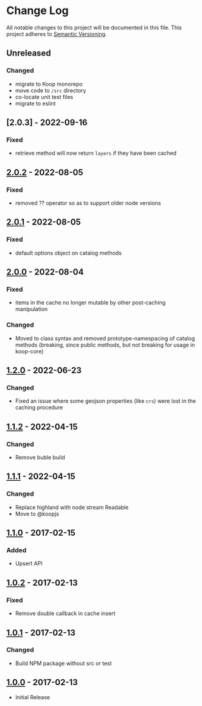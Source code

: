 # Change Log
All notable changes to this project will be documented in this file.
This project adheres to [Semantic Versioning](http://semver.org/).

## Unreleased
### Changed
* migrate to Koop monorepo
* move code to `/src` directory
* co-locate unit test files
* migrate to eslint

## [2.0.3] - 2022-09-16
### Fixed
* retrieve method will now return `layers` if they have been cached

## [2.0.2] - 2022-08-05
### Fixed
* removed ?? operator so as to support older node versions

## [2.0.1] - 2022-08-05
### Fixed
* default options object on catalog methods

## [2.0.0] - 2022-08-04
### Fixed
* items in the cache no longer mutable by other post-caching manipulation

### Changed
* Moved to class syntax and removed prototype-namespacing of catalog methods (breaking, since public methods, but not breaking for usage in koop-core)

## [1.2.0] - 2022-06-23
### Changed
* Fixed an issue where some geojson properties (like `crs`) were lost in the caching procedure

## [1.1.2] - 2022-04-15
### Changed
* Remove buble build

## [1.1.1] - 2022-04-15
### Changed
* Replace highland with node stream Readable
* Move to @koopjs

## [1.1.0] - 2017-02-15
### Added
* Upsert API

## [1.0.2] - 2017-02-13
### Fixed
* Remove double callback in cache insert

## [1.0.1] - 2017-02-13
### Changed
* Build NPM package without src or test

## [1.0.0] - 2017-02-13
* Initial Release

[2.0.2]: https://github.com/koopjs/koop-cache-memory/releases/tag/v2.0.2
[2.0.1]: https://github.com/koopjs/koop-cache-memory/releases/tag/v2.0.1
[2.0.0]: https://github.com/koopjs/koop-cache-memory/releases/tag/v2.0.0
[1.2.0]: https://github.com/koopjs/koop-cache-memory/releases/tag/v1.2.0
[1.1.2]: https://github.com/koopjs/koop-cache-memory/releases/tag/v1.1.2
[1.1.1]: https://github.com/koopjs/koop-cache-memory/releases/tag/v1.1.1
[1.1.0]: https://github.com/koopjs/koop-cache-memory/releases/tag/v1.1.0
[1.0.2]: https://github.com/koopjs/koop-cache-memory/releases/tag/v1.0.2
[1.0.1]: https://github.com/koopjs/koop-cache-memory/releases/tag/v1.0.1
[1.0.0]: https://github.com/koopjs/koop-cache-memory/releases/tag/v1.0.0

